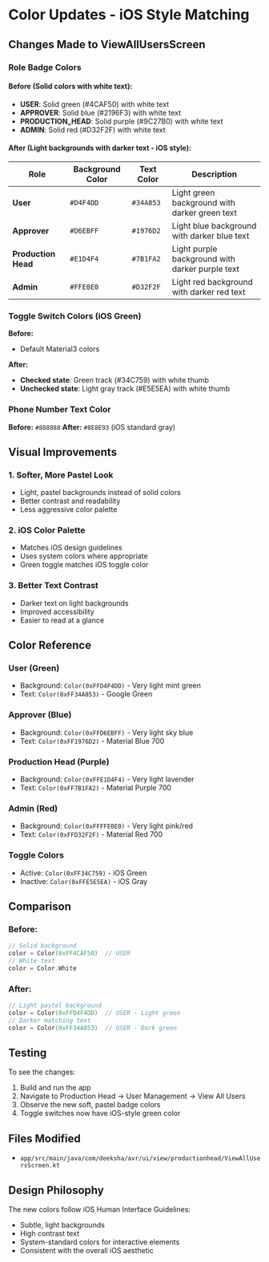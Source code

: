 # Color Updates - iOS Style Matching

## Changes Made to ViewAllUsersScreen

### Role Badge Colors

#### Before (Solid colors with white text):
- **USER**: Solid green (#4CAF50) with white text
- **APPROVER**: Solid blue (#2196F3) with white text
- **PRODUCTION_HEAD**: Solid purple (#9C27B0) with white text
- **ADMIN**: Solid red (#D32F2F) with white text

#### After (Light backgrounds with darker text - iOS style):

| Role | Background Color | Text Color | Description |
|------|-----------------|------------|-------------|
| **User** | `#D4F4DD` | `#34A853` | Light green background with darker green text |
| **Approver** | `#D6EBFF` | `#1976D2` | Light blue background with darker blue text |
| **Production Head** | `#E1D4F4` | `#7B1FA2` | Light purple background with darker purple text |
| **Admin** | `#FFE0E0` | `#D32F2F` | Light red background with darker red text |

### Toggle Switch Colors (iOS Green)

**Before:**
- Default Material3 colors

**After:**
- **Checked state**: Green track (#34C759) with white thumb
- **Unchecked state**: Light gray track (#E5E5EA) with white thumb

### Phone Number Text Color

**Before:** `#888888`
**After:** `#8E8E93` (iOS standard gray)

## Visual Improvements

### 1. Softer, More Pastel Look
- Light, pastel backgrounds instead of solid colors
- Better contrast and readability
- Less aggressive color palette

### 2. iOS Color Palette
- Matches iOS design guidelines
- Uses system colors where appropriate
- Green toggle matches iOS toggle color

### 3. Better Text Contrast
- Darker text on light backgrounds
- Improved accessibility
- Easier to read at a glance

## Color Reference

### User (Green)
- Background: `Color(0xFFD4F4DD)` - Very light mint green
- Text: `Color(0xFF34A853)` - Google Green

### Approver (Blue)
- Background: `Color(0xFFD6EBFF)` - Very light sky blue
- Text: `Color(0xFF1976D2)` - Material Blue 700

### Production Head (Purple)
- Background: `Color(0xFFE1D4F4)` - Very light lavender
- Text: `Color(0xFF7B1FA2)` - Material Purple 700

### Admin (Red)
- Background: `Color(0xFFFFE0E0)` - Very light pink/red
- Text: `Color(0xFFD32F2F)` - Material Red 700

### Toggle Colors
- Active: `Color(0xFF34C759)` - iOS Green
- Inactive: `Color(0xFFE5E5EA)` - iOS Gray

## Comparison

### Before:
```kotlin
// Solid background
color = Color(0xFF4CAF50)  // USER
// White text
color = Color.White
```

### After:
```kotlin
// Light pastel background
color = Color(0xFFD4F4DD)  // USER - Light green
// Darker matching text
color = Color(0xFF34A853)  // USER - Dark green
```

## Testing

To see the changes:
1. Build and run the app
2. Navigate to Production Head → User Management → View All Users
3. Observe the new soft, pastel badge colors
4. Toggle switches now have iOS-style green color

## Files Modified
- `app/src/main/java/com/deeksha/avr/ui/view/productionhead/ViewAllUsersScreen.kt`

## Design Philosophy
The new colors follow iOS Human Interface Guidelines:
- Subtle, light backgrounds
- High contrast text
- System-standard colors for interactive elements
- Consistent with the overall iOS aesthetic



